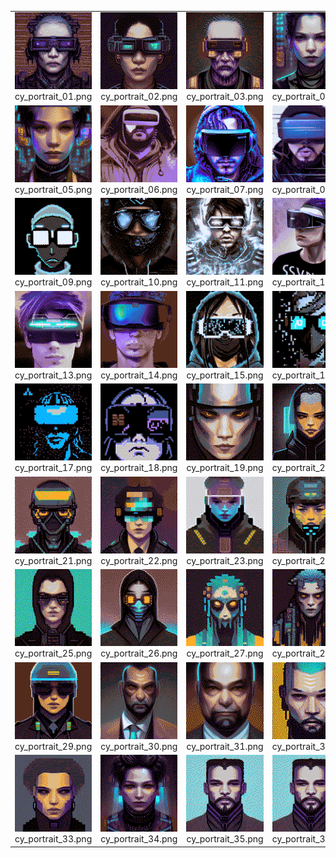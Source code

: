 <table><tr>
<tr>
<td valign="bottom">
<img src="./cy_portrait_01.png" width="200"><br>
cy_portrait_01.png
</td>

<td valign="bottom">
<img src="./cy_portrait_02.png" width="200"><br>
cy_portrait_02.png
</td>

<td valign="bottom">
<img src="./cy_portrait_03.png" width="200"><br>
cy_portrait_03.png
</td>

<td valign="bottom">
<img src="./cy_portrait_04.png" width="200"><br>
cy_portrait_04.png
</td>

</tr>
<tr>
<td valign="bottom">
<img src="./cy_portrait_05.png" width="200"><br>
cy_portrait_05.png
</td>

<td valign="bottom">
<img src="./cy_portrait_06.png" width="200"><br>
cy_portrait_06.png
</td>

<td valign="bottom">
<img src="./cy_portrait_07.png" width="200"><br>
cy_portrait_07.png
</td>

<td valign="bottom">
<img src="./cy_portrait_08.png" width="200"><br>
cy_portrait_08.png
</td>

</tr>
<tr>
<td valign="bottom">
<img src="./cy_portrait_09.png" width="200"><br>
cy_portrait_09.png
</td>

<td valign="bottom">
<img src="./cy_portrait_10.png" width="200"><br>
cy_portrait_10.png
</td>

<td valign="bottom">
<img src="./cy_portrait_11.png" width="200"><br>
cy_portrait_11.png
</td>

<td valign="bottom">
<img src="./cy_portrait_12.png" width="200"><br>
cy_portrait_12.png
</td>

</tr>
<tr>
<td valign="bottom">
<img src="./cy_portrait_13.png" width="200"><br>
cy_portrait_13.png
</td>

<td valign="bottom">
<img src="./cy_portrait_14.png" width="200"><br>
cy_portrait_14.png
</td>

<td valign="bottom">
<img src="./cy_portrait_15.png" width="200"><br>
cy_portrait_15.png
</td>

<td valign="bottom">
<img src="./cy_portrait_16.png" width="200"><br>
cy_portrait_16.png
</td>

</tr>
<tr>
<td valign="bottom">
<img src="./cy_portrait_17.png" width="200"><br>
cy_portrait_17.png
</td>

<td valign="bottom">
<img src="./cy_portrait_18.png" width="200"><br>
cy_portrait_18.png
</td>

<td valign="bottom">
<img src="./cy_portrait_19.png" width="200"><br>
cy_portrait_19.png
</td>

<td valign="bottom">
<img src="./cy_portrait_20.png" width="200"><br>
cy_portrait_20.png
</td>

</tr>
<tr>
<td valign="bottom">
<img src="./cy_portrait_21.png" width="200"><br>
cy_portrait_21.png
</td>

<td valign="bottom">
<img src="./cy_portrait_22.png" width="200"><br>
cy_portrait_22.png
</td>

<td valign="bottom">
<img src="./cy_portrait_23.png" width="200"><br>
cy_portrait_23.png
</td>

<td valign="bottom">
<img src="./cy_portrait_24.png" width="200"><br>
cy_portrait_24.png
</td>

</tr>
<tr>
<td valign="bottom">
<img src="./cy_portrait_25.png" width="200"><br>
cy_portrait_25.png
</td>

<td valign="bottom">
<img src="./cy_portrait_26.png" width="200"><br>
cy_portrait_26.png
</td>

<td valign="bottom">
<img src="./cy_portrait_27.png" width="200"><br>
cy_portrait_27.png
</td>

<td valign="bottom">
<img src="./cy_portrait_28.png" width="200"><br>
cy_portrait_28.png
</td>

</tr>
<tr>
<td valign="bottom">
<img src="./cy_portrait_29.png" width="200"><br>
cy_portrait_29.png
</td>

<td valign="bottom">
<img src="./cy_portrait_30.png" width="200"><br>
cy_portrait_30.png
</td>

<td valign="bottom">
<img src="./cy_portrait_31.png" width="200"><br>
cy_portrait_31.png
</td>

<td valign="bottom">
<img src="./cy_portrait_32.png" width="200"><br>
cy_portrait_32.png
</td>

</tr>
<tr>
<td valign="bottom">
<img src="./cy_portrait_33.png" width="200"><br>
cy_portrait_33.png
</td>

<td valign="bottom">
<img src="./cy_portrait_34.png" width="200"><br>
cy_portrait_34.png
</td>

<td valign="bottom">
<img src="./cy_portrait_35.png" width="200"><br>
cy_portrait_35.png
</td>

<td valign="bottom">
<img src="./cy_portrait_35.png" width="200"><br>
cy_portrait_36.png
</td>

<td valign="bottom">
<img src="./cy_portrait_35.png" width="200"><br>
cy_portrait_37.png
</td>

</tr></table>